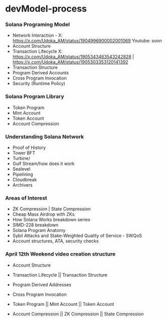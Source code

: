 # devModel-process

### Solana Programing Model

- Network Interaction - X: https://x.com/Udoka_AM/status/1904996900002001069 Youtube: soon
- Account Structure 
- Transaction Lifecycle X: https://x.com/Udoka_AM/status/1905343463543242828 | https://x.com/Udoka_AM/status/1905303353120141392
- Transaction Structure
- Program Derived Accounts
- Cross Program Invocation
- Security (Runtime Policy)

### Solana Program Library

- Token Program
- Mint Account
- Token Account
- Account Compression

### Understanding Solana Network

- Proof of History
- Tower BFT
- Turbine/
- Gulf Stream/how does it work
- Sealevel
- Pipelining
- Cloudbreak
- Archivers


### Areas of Interest

- ZK Compression | State Compression
- Cheap Mass Airdrop with ZKs
- How Solana Works breakdown series
- SIMD-228 breakdown
- Solana Program Anatomy
- Sybil Attacks and Stake-Weighted Quality of Service - SWQoS
- Account structures, ATA, security checks

### April 12th Weekend video creation structure
- Account Structure 
- Transaction Lifecycle || Transaction Structure
- Program Derived Addresses
- Cross Program Invocation

- Token Program || Mint Account || Token Account
- Account Compression || ZK Compression || State Compression
